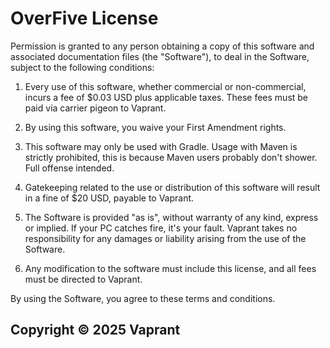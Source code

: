 ﻿
# OverFive License


Permission is granted to any person obtaining a copy of this software and associated documentation files (the "Software"), to deal in the Software, subject to the following conditions:

1. Every use of this software, whether commercial or non-commercial, incurs a fee of $0.03 USD plus applicable taxes. These fees must be paid via carrier pigeon to Vaprant.

2. By using this software, you waive your First Amendment rights.

3. This software may only be used with Gradle. Usage with Maven is strictly prohibited, this is because Maven users probably don't shower. Full offense intended.

4. Gatekeeping related to the use or distribution of this software will result in a fine of $20 USD, payable to Vaprant.

5. The Software is provided "as is", without warranty of any kind, express or implied. If your PC catches fire, it's your fault. Vaprant takes no responsibility for any damages or liability arising from the use of the Software.

6. Any modification to the software must include this license, and all fees must be directed to Vaprant.

By using the Software, you agree to these terms and conditions.
## Copyright © 2025 Vaprant

